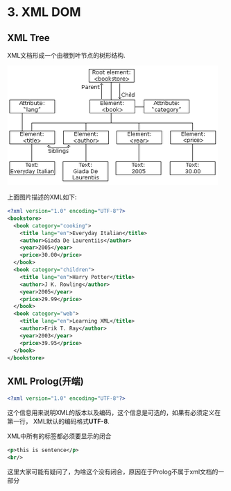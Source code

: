 # 3. XML DOM

## XML Tree

XML文档形成一个由根到叶节点的树形结构.

![nodetree](img/nodetree.gif)

上面图片描述的XML如下:

```xml
<?xml version="1.0" encoding="UTF-8"?>
<bookstore>
  <book category="cooking">
    <title lang="en">Everyday Italian</title>
    <author>Giada De Laurentiis</author>
    <year>2005</year>
    <price>30.00</price>
  </book>
  <book category="children">
    <title lang="en">Harry Potter</title>
    <author>J K. Rowling</author>
    <year>2005</year>
    <price>29.99</price>
  </book>
  <book category="web">
    <title lang="en">Learning XML</title>
    <author>Erik T. Ray</author>
    <year>2003</year>
    <price>39.95</price>
  </book>
</bookstore>
```



##  XML Prolog(开端)

```xml
<?xml version="1.0" encoding="UTF-8"?>
```

这个信息用来说明XML的版本以及编码，这个信息是可选的，如果有必须定义在第一行， XML默认的编码格式**UTF-8**.



XML中所有的标签都必须要显示的闭合

```xml
<p>this is sentence</p>
<br/>
```



这里大家可能有疑问了，为啥这个没有闭合，原因在于Prolog不属于xml文档的一部分